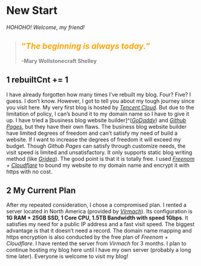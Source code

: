 # New Start



*HOHOHO! Welcome, my friend!*
<!--more-->
>## <span style = "color:orange;">“*The beginning is always today.*”</span>
>
><span style = "color:gray;">**-Mary Wollstonecraft Shelley**</span>

## 1 rebuiltCnt += 1

I have already forgotten how many times I’ve rebuilt my blog. Four? Five? I guess. I don’t know. However, I got to tell you about my tough journey since you visit here. My very first blog is hosted by [*Tencent Cloud*](https://intl.cloud.tencent.com). But due to the limitation of policy, I can’s bound it to my domain name so I have to give it up. I have tried a [business blog website builder]^([*GoDaddy*](https://godaddy.com)) and [*Github Pages*](https://pages.github.com), but they have their own flaws. The business blog website builder have limited degrees of freedom and can’t satisfy my need of build a website. If I want to increase the degrees of freedom it will exceed my budget. Though *Github Pages* can satisfy through customize needs, the visit speed is limited and unsatisfactory. It only supports static blog writing method (like [*Gridea*](https://gridea.dev)). The good point is that it is totally free. I used [*Freenom*](https://www.freenom.com) + [*Cloudflare*](https://www.cloudflare.com) to bound my website to my domain name and encrypt it with https with no cost.

## 2 My Current Plan

After my repeated consideration, I chose a compromised plan. I rented a server located in North America (provided by [*Virmach*](https://virmach.com)). Its configuration is **1G RAM + 25GB SSD, 1 Core CPU, 1.5TB Bandwidth with speed 1Gbps**. It satisfies my need for a public IP address and a fast visit speed. The biggest advantage is that it doesn’t need a record. The domain name mapping and https encryption is also conducted by the free plan of *Freenom* + *Cloudflare*. I have rented the server from *Virmach* for 3 months. I plan to continue hosting my blog here until I have my own server (probably a long time later). Everyone is welcome to visit my blog!

